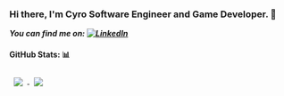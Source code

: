 ### Hi there, I'm Cyro Software Engineer and Game Developer. 👋  

***You can find me on: [![LinkedIn][1.1]][1]***
<!-- Icons -->
[1.1]: https://img.icons8.com/color/30/000000/linkedin.png (LinkedIn icon without padding)

<!-- Links to your social media accounts -->

[1]: https://www.linkedin.com/in/cyropcosta

#### GitHub Stats: :bar_chart:
<a href="https://github.com/cyropcjr/github-readme-stats">
  <img align="center" style="margin:0.5rem" src="https://github-readme-stats.vercel.app/api?username=cyropcjr&count_private=true&show_icons=true&theme=onedark" />
</a>
<a href="https://github.com/cyropcjr/github-readme-stats">
  <img align="center" style="margin:0.5rem"  src="https://github-readme-stats.vercel.app/api/top-langs/?username=cyropcjr&theme=onedark&layout=compact" />
</a>

<!--
**CyroPCJr/CyroPCJr** is a ✨ _special_ ✨ repository because its `README.md` (this file) appears on your GitHub profile.

Here are some ideas to get you started:

- 🔭 I’m currently working on ...
- 🌱 I’m currently learning ...
- 👯 I’m looking to collaborate on ...
- 🤔 I’m looking for help with ...
- 💬 Ask me about ...
- 📫 How to reach me: ...
- 😄 Pronouns: ...
- ⚡ Fun fact: ...
-->
